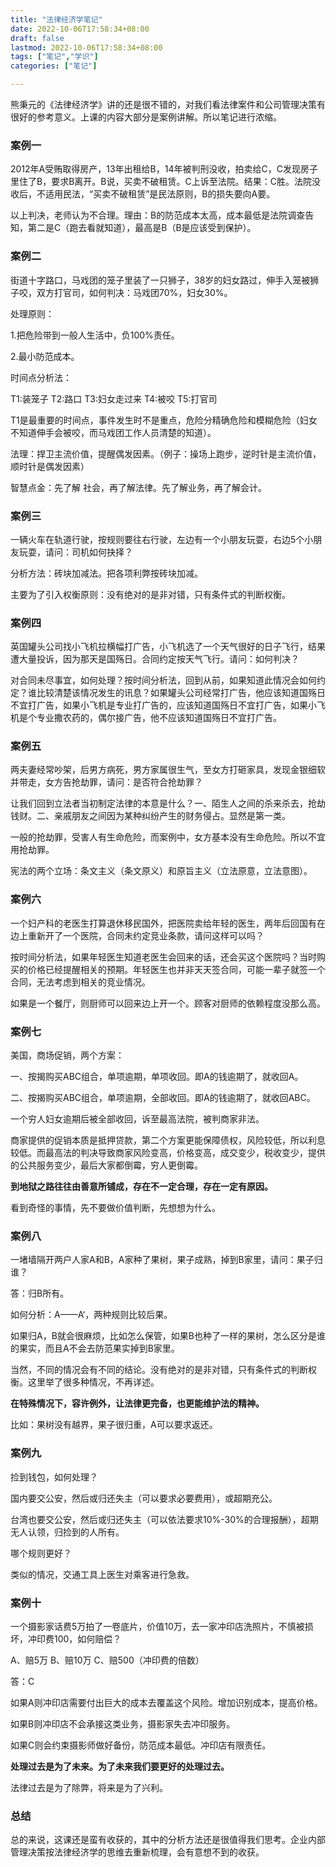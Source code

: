 ```yaml
---
title: "法律经济学笔记"
date: 2022-10-06T17:58:34+08:00
draft: false
lastmod: 2022-10-06T17:58:34+08:00
tags: ["笔记","学识"]
categories: ["笔记"]

---
```


熊秉元的《法律经济学》讲的还是很不错的，对我们看法律案件和公司管理决策有很好的参考意义。上课的内容大部分是案例讲解。所以笔记进行浓缩。

### 案例一

2012年A受贿取得房产，13年出租给B，14年被判刑没收，拍卖给C，C发现房子里住了B，要求B离开。B说，买卖不破租赁。C上诉至法院。结果：C胜。法院没收后，不适用民法，“买卖不破租赁”是民法原则，B的损失要向A要。

以上判决，老师认为不合理。理由：B的防范成本太高，成本最低是法院调查告知，第二是C（跑去看就知道），最高是B（B是应该受到保护）。

### 案例二

街道十字路口，马戏团的笼子里装了一只狮子，38岁的妇女路过，伸手入笼被狮子咬，双方打官司，如何判决：马戏团70%，妇女30%。

处理原则：

1.把危险带到一般人生活中，负100%责任。

2.最小防范成本。

时间点分析法：

T1:装笼子 T2:路口 T3:妇女走过来 T4:被咬 T5:打官司

T1是最重要的时间点，事件发生时不是重点，危险分精确危险和模糊危险（妇女不知道伸手会被咬，而马戏团工作人员清楚的知道）。

法理：捍卫主流价值，提醒偶发因素。（例子：操场上跑步，逆时针是主流价值，顺时针是偶发因素）

智慧点金：先了解 社会，再了解法律。先了解业务，再了解会计。

### 案例三

一辆火车在轨道行驶，按规则要往右行驶，左边有一个小朋友玩耍，右边5个小朋友玩耍，请问：司机如何抉择？

分析方法：砖块加减法。把各项利弊按砖块加减。

主要为了引入权衡原则：没有绝对的是非对错，只有条件式的判断权衡。

### 案例四

英国罐头公司找小飞机拉横幅打广告，小飞机选了一个天气很好的日子飞行，结果遭大量投诉，因为那天是国殇日。合同约定按天气飞行。请问：如何判决？

对合同未尽事宜，如何处理？按时间分析法，回到从前，如果知道此情况会如何约定？谁比较清楚该情况发生的讯息？如果罐头公司经常打广告，他应该知道国殇日不宜打广告，如果小飞机是专业打广告的，应该知道国殇日不宜打广告，如果小飞机是个专业撒农药的，偶尔接广告，他不应该知道国殇日不宜打广告。

 ### 案例五

两夫妻经常吵架，后男方病死，男方家属很生气，至女方打砸家具，发现金银细软并带走，女方告抢劫罪，请问：是否符合抢劫罪？

让我们回到立法者当初制定法律的本意是什么？一、陌生人之间的杀来杀去，抢劫钱财。二、亲戚朋友之间因为某种纠纷产生的财务侵占。显然是第一类。

一般的抢劫罪，受害人有生命危险，而案例中，女方基本没有生命危险。所以不宜用抢劫罪。

宪法的两个立场：条文主义（条文原义）和原旨主义（立法原意，立法意图）。

### 案例六

一个妇产科的老医生打算退休移民国外，把医院卖给年轻的医生，两年后回国有在边上重新开了一个医院，合同未约定竞业条款，请问这样可以吗？

按时间分析法，如果年轻医生知道老医生会回来的话，还会买这个医院吗？当时购买的价格已经提醒相关的预期。年轻医生也并非天天签合同，可能一辈子就签一个合同，无法考虑到相关的竞业情况。

如果是一个餐厅，则厨师可以回来边上开一个。顾客对厨师的依赖程度没那么高。

### 案例七

美国，商场促销，两个方案：

一、按揭购买ABC组合，单项逾期，单项收回。即A的钱逾期了，就收回A。

二、按揭购买ABC组合，单项逾期，全部收回。即A的钱逾期了，就收回ABC。

一个穷人妇女逾期后被全部收回，诉至最高法院，被判商家非法。

商家提供的促销本质是抵押贷款，第二个方案更能保障债权，风险较低，所以利息较低。而最高法的判决导致商家风险变高，价格变高，成交变少，税收变少，提供的公共服务变少，最后大家都倒霉，穷人更倒霉。

**到地狱之路往往由善意所铺成，存在不一定合理，存在一定有原因。**

看到奇怪的事情，先不要做价值判断，先想想为什么。

### 案例八

一堵墙隔开两户人家A和B，A家种了果树，果子成熟，掉到B家里，请问：果子归谁？

答：归B所有。

如何分析：A——A‘，两种规则比较后果。

如果归A，B就会很麻烦，比如怎么保管，如果B也种了一样的果树，怎么区分是谁的果实，而且A不会去防范果实掉到B家里。

当然，不同的情况会有不同的结论。没有绝对的是非对错，只有条件式的判断权衡。这里举了很多种情况，不再详述。

**在特殊情况下，容许例外，让法律更完备，也更能维护法的精神。**

比如：果树没有越界，果子很归重，A可以要求返还。

### 案例九

捡到钱包，如何处理？

国内要交公安，然后或归还失主（可以要求必要费用），或超期充公。

台湾也要交公安，然后或归还失主（可以依法要求10%-30%的合理报酬），超期无人认领，归捡到的人所有。

哪个规则更好？

类似的情况，交通工具上医生对乘客进行急救。

### 案例十

一个摄影家话费5万拍了一卷底片，价值10万，去一家冲印店洗照片，不慎被损坏，冲印费100，如何赔偿？

A、赔5万 B、赔10万 C、赔500（冲印费的倍数）

答：C

如果A则冲印店需要付出巨大的成本去覆盖这个风险。增加识别成本，提高价格。

如果B则冲印店不会承接这类业务，摄影家失去冲印服务。

如果C则会约束摄影师做好备份，防范成本最低。冲印店有限责任。

**处理过去是为了未来。为了未来我们要更好的处理过去。**

法律过去是为了除弊，将来是为了兴利。

### 总结

总的来说，这课还是蛮有收获的，其中的分析方法还是很值得我们思考。企业内部管理决策按法律经济学的思维去重新梳理，会有意想不到的收获。
